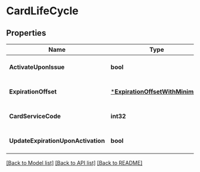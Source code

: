 # CardLifeCycle

## Properties
Name | Type | Description | Notes
------------ | ------------- | ------------- | -------------
**ActivateUponIssue** | **bool** |  | [optional] [default to null]
**ExpirationOffset** | [***ExpirationOffsetWithMinimum**](expiration_offset_with_minimum.md) |  | [optional] [default to null]
**CardServiceCode** | **int32** |  | [optional] [default to 101]
**UpdateExpirationUponActivation** | **bool** |  | [optional] [default to null]

[[Back to Model list]](../README.md#documentation-for-models) [[Back to API list]](../README.md#documentation-for-api-endpoints) [[Back to README]](../README.md)


